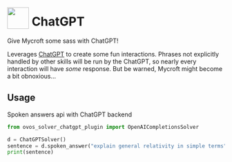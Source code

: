 # <img src='https://raw.githack.com/FortAwesome/Font-Awesome/master/svgs/solid/robot.svg' card_color='#40DBB0' width='50' height='50' style='vertical-align:bottom'/> ChatGPT
 
Give Mycroft some sass with ChatGPT!

Leverages [ChatGPT](chat.openai.com/) to create some fun interactions.  Phrases not explicitly handled by other skills will be run by the ChatGPT, so nearly every interaction will have _some_ response.  But be warned, Mycroft might become a bit obnoxious...


## Usage

Spoken answers api with ChatGPT backend

```python
from ovos_solver_chatgpt_plugin import OpenAICompletionsSolver

d = ChatGPTSolver()
sentence = d.spoken_answer("explain general relativity in simple terms")
print(sentence)
```
